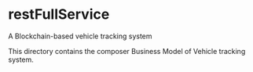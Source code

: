 
# restFullService
A Blockchain-based vehicle tracking system 

This directory contains the composer Business Model of Vehicle tracking system.
